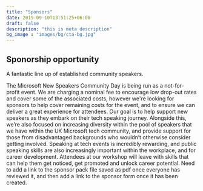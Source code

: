 ```yaml
---
title: "Sponsors"
date: 2019-09-10T13:51:25+06:00
draft: false
description: "this is meta description"
bg_image : "images/bg/cta-bg.jpg"
---
```


## Sponorship opportunity

A fantastic line up of established community speakers.

The Microsoft New Speakers Community Day is being run as a not-for-profit event. We are charging a nominal fee to encourage low drop-out rates and cover some of the associated costs, however we're looking for sponsors to help cover remaining costs for the event, and to ensure we can deliver a great experience for attendees. 
Our goal is to help support new speakers as they embark on their tech speaking journey. Alongside this, we’re also focused on increasing diversity within the pool of speakers that we have within the UK Microsoft tech community, and provide support for those from disadvantaged backgrounds who wouldn’t otherwise consider getting involved. 
Speaking at tech events is incredibly rewarding, and public speaking skills are also increasingly important within the workplace, and for career development.
Attendees at our workshop will leave with skills that can help them get noticed, get promoted and unlock career potential.
Need to add a link to the sponsor pack file saved as pdf once everyone has reviewed it, and then add a link to the sponsor form once it has been created.
